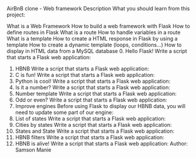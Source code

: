 AirBnB clone - Web framework
Description
What you should learn from this project:

What is a Web Framework
How to build a web framework with Flask
How to define routes in Flask
What is a route
How to handle variables in a route
What is a template
How to create a HTML response in Flask by using a template
How to create a dynamic template (loops, conditions…)
How to display in HTML data from a MySQL database
0. Hello Flask!
Write a script that starts a Flask web application:
1. HBNB
Write a script that starts a Flask web application:
2. C is fun!
Write a script that starts a Flask web application:
3. Python is cool!
Write a script that starts a Flask web application:
4. Is it a number?
Write a script that starts a Flask web application:
5. Number template
Write a script that starts a Flask web application:
6. Odd or even?
Write a script that starts a Flask web application:
7. Improve engines
Before using Flask to display our HBNB data, you will need to update some part of our engine:
8. List of states
Write a script that starts a Flask web application:
9. Cities by states
Write a script that starts a Flask web application:
10. States and State
Write a script that starts a Flask web application:
11. HBNB filters
Write a script that starts a Flask web application:
12. HBNB is alive!
Write a script that starts a Flask web application:
Author:
Samson Manie
